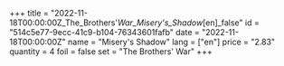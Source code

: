 +++
title = "2022-11-18T00:00:00Z_The_Brothers'_War_Misery's_Shadow_[en]_false"
id = "514c5e77-9ecc-41c9-b104-76343601fafb"
date = "2022-11-18T00:00:00Z"
name = "Misery's Shadow"
lang = ["en"]
price = "2.83"
quantity = 4
foil = false
set = "The Brothers' War"
+++
